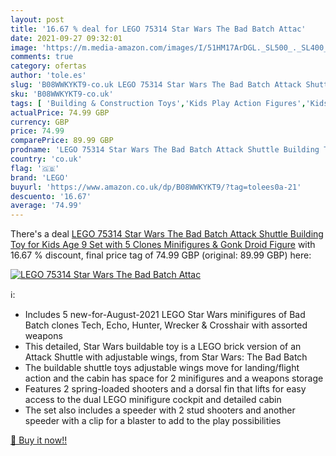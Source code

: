 ```yaml
---
layout: post
title: '16.67 % deal for LEGO 75314 Star Wars The Bad Batch Attac'
date: 2021-09-27 09:32:01
image: 'https://m.media-amazon.com/images/I/51HM17ArDGL._SL500_._SL400_.jpg'
comments: true
category: ofertas
author: 'tole.es'
slug: 'B08WWKYKT9-co.uk LEGO 75314 Star Wars The Bad Batch Attack Shuttle...'
sku: 'B08WWKYKT9-co.uk'
tags: [ 'Building & Construction Toys','Kids Play Action Figures','Kids Play Figures','Kids Play Figures & Vehicles','Toys & Games','Toys Store','lego', ]
actualPrice: 74.99 GBP
currency: GBP
price: 74.99
comparePrice: 89.99 GBP
prodname: 'LEGO 75314 Star Wars The Bad Batch Attack Shuttle Building Toy for Kids Age 9   Set with 5 Clones Minifigures & Gonk Droid Figure'
country: 'co.uk'
flag: '🇬🇧'
brand: 'LEGO'
buyurl: 'https://www.amazon.co.uk/dp/B08WWKYKT9/?tag=tolees0a-21'
descuento: '16.67'
average: '74.99'
---
```


There's a deal [LEGO 75314 Star Wars The Bad Batch Attack Shuttle Building Toy for Kids Age 9   Set with 5 Clones Minifigures & Gonk Droid Figure](https://www.amazon.co.uk/dp/B08WWKYKT9/?tag=tolees0a-21)  with  16.67 % discount, final price tag of  74.99 GBP (original: 89.99 GBP) here:

[![LEGO 75314 Star Wars The Bad Batch Attac](https://m.media-amazon.com/images/I/51HM17ArDGL._SL500_._SL400_.jpg)](https://www.amazon.co.uk/dp/B08WWKYKT9/?tag=tolees0a-21)

ℹ️:

- Includes 5 new-for-August-2021 LEGO Star Wars minifigures of Bad Batch clones Tech, Echo, Hunter, Wrecker & Crosshair with assorted weapons
- This detailed, Star Wars buildable toy is a LEGO brick version of an Attack Shuttle with adjustable wings, from Star Wars: The Bad Batch
- The buildable shuttle toys adjustable wings move for landing/flight action and the cabin has space for 2 minifigures and a weapons storage
- Features 2 spring-loaded shooters and a dorsal fin that lifts for easy access to the dual LEGO minifigure cockpit and detailed cabin
- The set also includes a speeder with 2 stud shooters and another speeder with a clip for a blaster to add to the play possibilities

[🛒 Buy it now!!](https://www.amazon.co.uk/dp/B08WWKYKT9/?tag=tolees0a-21)
